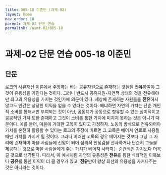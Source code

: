 ```yaml
---
title: 005-18 이준민 (과제-02)
layout: home
nav_order: 18
parent: 과제-02 단문 연습
permalink: /asmt-02/005-18
---
```


# 과제-02 단문 연습 005-18 이준민 

## 단문

로크의 사유재산 이론에서 주장하는 바는 공유자원으로 존재하는 것들을 **전유**하여야 그것이 유용성을 가진다는 것이다. 그러나 반드시 공유자원-자연적 상태의 것을 전유해야만 최고의 유용성을 가지는 것인가에 의문이 있다. 세상에 존재하는 자원들을 **전유**하지 않고도 인간은 상당한 이익을 얻을 수 있다는 것이다. 왜냐하면 자연의 가치는 단순 개인적 소비를 통해서만 부여되는 것이 아닌, 공동체가 공동으로 향유할 수 있는 심미적이고 공공적인 가치 또한 존재하고 그것이 소비를 통한 가치에 미치지 못하는 것은 아니기 때문이다. 예를 들어, 마을에 거대한 고목이 있다고 가정하자. 노동의 방식으로 전유되어야 가치를 온전히 활용할 수 있다는 로크의 주장에 따르면 그 고목은 베어져 연료로 사용될 때만 가치를 가지게 될 것이다. 그러나 이러한 고목의 경우 베어지는 것보다 그냥 그 자리에 존재하며 마을 사람들에 신앙이 되어 심리적 안정감을 선사하거나 단순히 그늘을 제공하는 것으로 마을 사람들에게 주는 가치가 베어져 사라지는 순간적인 가치보다 더욱 클 것으로 생각된다. 따라서, 이 예시처럼 자연의 유용성은 **전유**를 통한 배타적인 이득보다 **공유**를 통한 이익이 더 클 경우가 있고, **전유**만이 항상 최선의 유용성을 가져다주는 것은 아니라는 것이다.